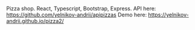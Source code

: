 Pizza shop. React, Typescript, Bootstrap, Express.
API here: https://github.com/yelnikov-andrii/apipizzas
Demo here: https://yelnikov-andrii.github.io/pizza2/
